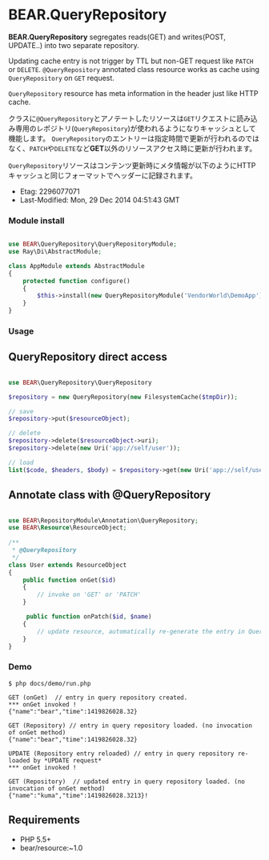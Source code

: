 # BEAR.QueryRepository

**BEAR.QueryRepository** segregates reads(GET) and writes(POST, UPDATE..) into two separate repository.

Updating cache entry is not trigger by TTL but non-GET request like `PATCH` or `DELETE`.
`@QueryRepository` annotated class resource works as cache using `QueryRepository` on `GET` request.

`QueryRepository` resource has meta information in the header just like HTTP cache.

クラスに`@QueryRepository`とアノテートしたリソースは`GET`リクエストに読み込み専用のレポジトリ(`QueryRepository`)が使われるようになりキャッシュとして機能します。
`QueryRepository`のエントリーは指定時間で更新が行われるのではなく、`PATCH`や`DELETE`など**GET**以外のリソースアクセス時に更新が行われます。

`QueryRepository`リソースはコンテンツ更新時にメタ情報が以下のようにHTTPキャッシュと同じフォーマットでヘッダーに記録されます。

 * Etag: 2296077071
 * Last-Modified: Mon, 29 Dec 2014 04:51:43 GMT

### Module install

```php

use BEAR\QueryRepository\QueryRepositoryModule;
use Ray\Di\AbstractModule;

class AppModule extends AbstractModule
{
    protected function configure()
    {
        $this->install(new QueryRepositoryModule('VendorWorld\DemoApp'); // for query storage namespace
    }
}

```
### Usage

## QueryRepository direct access

```php

use BEAR\QueryRepository\QueryRepository

$repository = new QueryRepository(new FilesystemCache($tmpDir));

// save
$repository->put($resourceObject);

// delete
$repository->delete($resourceObject->uri);
$repository->delete(new Uri('app://self/user'));

// load
list($code, $headers, $body) = $repository->get(new Uri('app://self/user'));

```

## Annotate class with @QueryRepository

```php

use BEAR\RepositoryModule\Annotation\QueryRepository;
use BEAR\Resource\ResourceObject;
 
/**
 * @QueryRepository
 */
class User extends ResourceObject
{
    public function onGet($id)
    {
        // invoke on 'GET' or 'PATCH'
    }

     public function onPatch($id, $name)
    {
        // update resource, automatically re-generate the entry in QueryRepository 
    }
}
```

### Demo

    $ php docs/demo/run.php
    
    GET (onGet)  // entry in query repository created.
    *** onGet invoked !
    {"name":"bear","time":1419826028.32}
    
    GET (Repository) // entry in query repository loaded. (no invocation of onGet method)
    {"name":"bear","time":1419826028.32}
    
    UPDATE (Repository entry reloaded) // entry in query repository re-loaded by *UPDATE request*
    *** onGet invoked !
    
    GET (Repository)  // updated entry in query repository loaded. (no invocation of onGet method)
    {"name":"kuma","time":1419826028.3213}!

## Requirements

 * PHP 5.5+
 * bear/resource:~1.0
 
